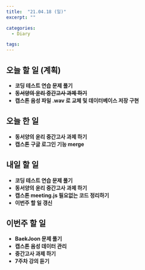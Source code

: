 ```yaml
---
title:  "21.04.18 (일)"
excerpt: ""

categories:
  - Diary

tags:
---
```


## 오늘 할 일 (계획)

- **코딩 테스트 연습 문제 풀기**
- **~~동서양의 윤리 중간고사 과제 하기~~**
- **캡스톤 음성 파일 .wav 로 교체 및 데이터베이스 저장 구현**


## 오늘 한 일

- **동서양의 윤리 중간고사 과제 하기**
- **캡스톤 구글 로그인 기능 merge**

##  내일 할 일

- **코딩 테스트 연습 문제 풀기**
- **동서양의 윤리 중간고사 과제 하기**
- **캡스톤 meeting.js 필요없는 코드 정리하기**
- **이번주 할 일 갱신**

## 이번주 할 일

- **BaekJoon 문제 풀기**
- **캡스톤 음성 데이터 관리**
- **중간고사 과제 하기**
- **7주차 강의 듣기**

<br>